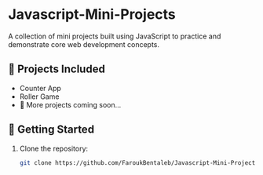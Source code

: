 # Javascript-Mini-Projects

A collection of mini projects built using JavaScript to practice and demonstrate core web development concepts.


## 🔧 Projects Included

- Counter App
- Roller Game
- 📅 More projects coming soon...

## 🚀 Getting Started

1. Clone the repository:
   ```bash
   git clone https://github.com/FaroukBentaleb/Javascript-Mini-Projects
   ```
